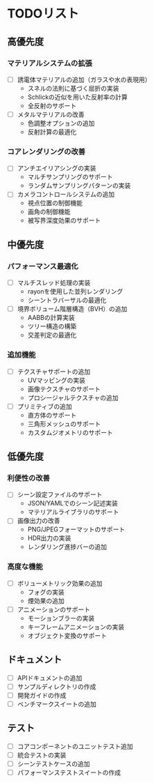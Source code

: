 # TODOリスト

## 高優先度

### マテリアルシステムの拡張
- [ ] 誘電体マテリアルの追加（ガラスや水の表現用）
  - スネルの法則に基づく屈折の実装
  - Schlickの近似を用いた反射率の計算
  - 全反射のサポート
- [ ] メタルマテリアルの改善
  - 色調整オプションの追加
  - 反射計算の最適化

### コアレンダリングの改善
- [ ] アンチエイリアシングの実装
  - マルチサンプリングのサポート
  - ランダムサンプリングパターンの実装
- [ ] カメラコントロールシステムの追加
  - 視点位置の制御機能
  - 画角の制御機能
  - 被写界深度効果のサポート

## 中優先度

### パフォーマンス最適化
- [ ] マルチスレッド処理の実装
  - rayonを使用した並列レンダリング
  - シーントラバーサルの最適化
- [ ] 境界ボリューム階層構造（BVH）の追加
  - AABBの計算実装
  - ツリー構造の構築
  - 交差判定の最適化

### 追加機能
- [ ] テクスチャサポートの追加
  - UVマッピングの実装
  - 画像テクスチャのサポート
  - プロシージャルテクスチャの追加
- [ ] プリミティブの追加
  - 直方体のサポート
  - 三角形メッシュのサポート
  - カスタムジオメトリのサポート

## 低優先度

### 利便性の改善
- [ ] シーン設定ファイルのサポート
  - JSON/YAMLでのシーン記述実装
  - マテリアルライブラリのサポート
- [ ] 画像出力の改善
  - PNG/JPEGフォーマットのサポート
  - HDR出力の実装
  - レンダリング進捗バーの追加

### 高度な機能
- [ ] ボリューメトリック効果の追加
  - フォグの実装
  - 煙効果の追加
- [ ] アニメーションのサポート
  - モーションブラーの実装
  - キーフレームアニメーションの実装
  - オブジェクト変換のサポート

## ドキュメント
- [ ] APIドキュメントの追加
- [ ] サンプルディレクトリの作成
- [ ] 開発ガイドの作成
- [ ] ベンチマークスイートの追加

## テスト
- [ ] コアコンポーネントのユニットテスト追加
- [ ] 統合テストの実装
- [ ] シーンテストケースの追加
- [ ] パフォーマンステストスイートの作成
